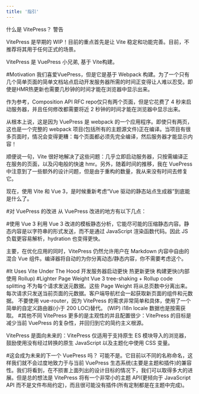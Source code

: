 ```yaml
---
title: '指引'
---
```

什么是 VitePress？
警告

VitePress 是早期的 WIP！目前的重点首先是让 Vite 稳定和功能完善。目前，不推荐将其用于任何正式的场景。

VitePress 是 VuePress 小兄弟, 基于 Vite构建。

#Motivation
我们喜爱VuePress，但是它是基于 Webpack 构建。为了一个只有几个简单页面的简单文档站点启动开发服务器所需的时间正变得让人难以忍受。即使是HMR热更新也需要几秒钟的时间才能在浏览器中显示出来。

作为参考，Composition API RFC repo仅只有两个页面，但是它花费了 4 秒来启动服务器，并且任何修改都需要将近 2 秒钟的时间才能在浏览器中显示出来。

从根本上说，这是因为 VuePress 是 webpack 的一个应用程序。即使只有两页，这也是一个完整的 webpack 项目(包括所有的主题源文件)正在编译。当项目有很多页面时，情况会变得更糟：每个页面都必须先完全编译，然后服务器才能显示内容！

顺便说一句，Vite 很好地解决了这些问题：几乎立即启动服务器，只按需编译正在服务的页面，以及闪电般的快速 hmr。另外，随着时间的推移，我在 VuePress 中注意到了一些额外的设计问题，但是由于重构的数量，我从来没有时间去修复它。

现在，使用 Vite 和 Vue 3，是时候重新考虑“Vue 驱动的静态站点生成器”到底能是什么了。

#对 VuePress 的改进
从 VuePress 改进的地方有以下几点：

#使用 Vue 3
利用 Vue 3 改进的模板静态分析，它能尽可能的压缩静态内容。静态内容是以字符串的形式发送，而不是通过 JavaScript 渲染函数代码。因此 JS 负载更容易解析，hydration 也变得更快。

主要，在优化应用的同时，VitePress 仍然允许用户在 Markdown 内容中自由的混合 Vue 组件。编译器将自动的为你分离动态/静态内容，你不需要考虑这个。

#It Uses Vite Under The Hood
开发服务器启动更快
热更新更快
构建更快(内部使用 Rollup)
#Lighter Page Weight
Vue 3 tree-shaking + Rollup code splitting
不为每个请求发送元数据。这些 Page Weight 将从总页数中分离出来。每次请求只发送当前页面的元数据。客户端导航栏会一起获取新页面的组件和元数据。
不要使用 vue-router，因为 VitePress 的需求非常简单和具体，使用了一个简单的自定义路由器(小于 200 LOC)替代。
(WIP) i18n locale 数据也是按需获取。
#其他不同
VitePress 更多的是主观性的并且配置很少：VitePress 的目标是减少当前 VuePress 的复杂性，并回归到它的简约主义根源。

VitePress 是面向未来的：VitePress 仅适用于支持原生 ES 模块导入的浏览器，鼓励使用没有经过转换的原生 JavaScript 以及主题化中使用 CSS 变量。

#这会成为未来的下一个 VuePress 吗？
可能不是。它目前以不同的名称命名，这样我们就不会过度地致力于与当前 VuePress 生态系统(主要是主题和插件)的兼容性。我们将看到，在不损害上面列出的设计目标的情况下，我们可以取得多大的进展。但是总的想法是 VitePress 将有一个非常小的主题 API(更倾向于 JavaScript API 而不是文件布局约定)，而且很可能没有插件(所有定制都是在主题中完成)。
